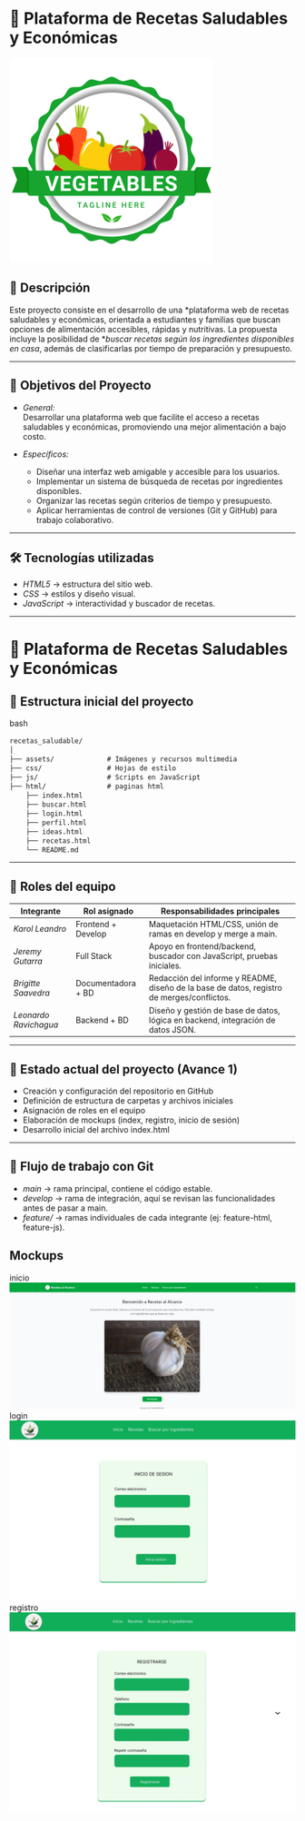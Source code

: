 # 🍲 Plataforma de Recetas Saludables y Económicas  
![logo](assets\logo.png)
## 📖 Descripción  
Este proyecto consiste en el desarrollo de una *plataforma web de recetas saludables y económicas, orientada a estudiantes y familias que buscan opciones de alimentación accesibles, rápidas y nutritivas. La propuesta incluye la posibilidad de **buscar recetas según los ingredientes disponibles en casa*, además de clasificarlas por tiempo de preparación y presupuesto.  

---

## 🚀 Objetivos del Proyecto  
- *General:*  
  Desarrollar una plataforma web que facilite el acceso a recetas saludables y económicas, promoviendo una mejor alimentación a bajo costo.  

- *Específicos:*  
  - Diseñar una interfaz web amigable y accesible para los usuarios.  
  - Implementar un sistema de búsqueda de recetas por ingredientes disponibles.  
  - Organizar las recetas según criterios de tiempo y presupuesto.  
  - Aplicar herramientas de control de versiones (Git y GitHub) para trabajo colaborativo.  

---

## 🛠️ Tecnologías utilizadas  
- *HTML5* → estructura del sitio web.  
- *CSS* → estilos y diseño visual.  
- *JavaScript* → interactividad y buscador de recetas.

---
# 🍲 Plataforma de Recetas Saludables y Económicas  

## 📂 Estructura inicial del proyecto  

bash
```
recetas_saludable/
│
├── assets/             # Imágenes y recursos multimedia
├── css/                # Hojas de estilo
├── js/                 # Scripts en JavaScript
├── html/               # paginas html
    ├── index.html          
    ├── buscar.html        
    ├── login.html        
    ├── perfil.html         
    ├── ideas.html         
    ├── recetas.html          
    └── README.md          
```


---
## 👥 Roles del equipo  

| Integrante          | Rol asignado        | Responsabilidades principales |
|---------------------|---------------------|--------------------------------|
| *Karol Leandro*   | Frontend + Develop  | Maquetación HTML/CSS, unión de ramas en develop y merge a main. |
| *Jeremy Gutarra*  | Full Stack          | Apoyo en frontend/backend, buscador con JavaScript, pruebas iniciales. |
| *Brigitte Saavedra* | Documentadora + BD | Redacción del informe y README, diseño de la base de datos, registro de merges/conflictos. |
| *Leonardo Ravichagua* | Backend + BD     | Diseño y gestión de base de datos, lógica en backend, integración de datos JSON. |

---

## 🌱 Estado actual del proyecto (Avance 1)  

- Creación y configuración del repositorio en GitHub 
- Definición de estructura de carpetas y archivos iniciales  
- Asignación de roles en el equipo 
- Elaboración de mockups (index, registro, inicio de sesión) 
- Desarrollo inicial del archivo index.html 

---

## 🔀 Flujo de trabajo con Git  

- *main* → rama principal, contiene el código estable.  
- *develop* → rama de integración, aquí se revisan las funcionalidades antes de pasar a main.  
- *feature/* → ramas individuales de cada integrante (ej: feature-html, feature-js).  

## Mockups
inicio
![inicio](assets\markdown\inicio.jpg)
login
![inicio](assets\markdown\login.jpg)
registro
![inicio](assets\markdown\registro.jpg)